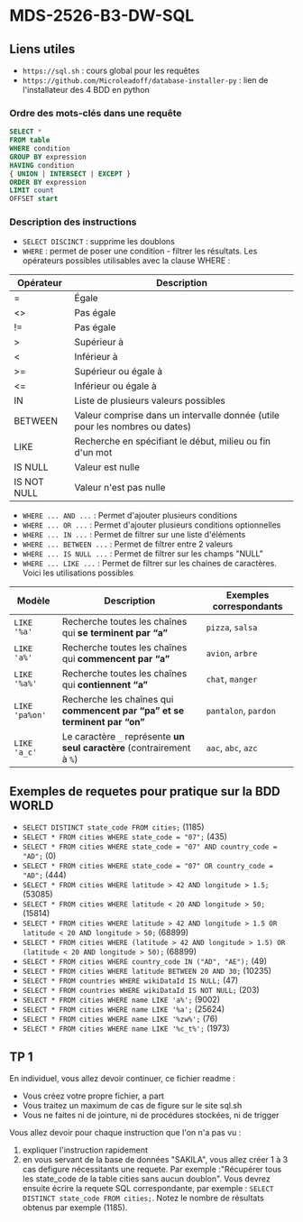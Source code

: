 # MDS-2526-B3-DW-SQL

## Liens utiles

- `https://sql.sh` : cours global pour les requêtes
- `https://github.com/Microleadoff/database-installer-py` : lien de l'installateur des 4 BDD en python

### Ordre des mots-clés dans une requête

```sql
SELECT *
FROM table
WHERE condition
GROUP BY expression
HAVING condition
{ UNION | INTERSECT | EXCEPT }
ORDER BY expression
LIMIT count
OFFSET start
```

### Description des instructions

- `SELECT DISCINCT` : supprime les doublons
- `WHERE` : permet de poser une condition - filtrer les résultats. Les opérateurs possibles utilisables avec la clause WHERE :

| Opérateur  | Description                                                       |
|------------|-------------------------------------------------------------------|
| =          | Égale                                                             |
| <>         | Pas égale                                                         |
| !=         | Pas égale                                                         |
| >          | Supérieur à                                                       |
| <          | Inférieur à                                                       |
| >=         | Supérieur ou égale à                                              |
| <=         | Inférieur ou égale à                                              |
| IN         | Liste de plusieurs valeurs possibles                              |
| BETWEEN    | Valeur comprise dans un intervalle donnée (utile pour les nombres ou dates) |
| LIKE       | Recherche en spécifiant le début, milieu ou fin d'un mot          |
| IS NULL    | Valeur est nulle                                                  |
| IS NOT NULL| Valeur n'est pas nulle                                            |

-  `WHERE ... AND ...` : Permet d'ajouter plusieurs conditions 
-  `WHERE ... OR ...` : Permet d'ajouter plusieurs conditions optionnelles
-  `WHERE ... IN ...` : Permet de filtrer sur une liste d'éléments
-  `WHERE ... BETWEEN ...` : Permet de filtrer entre 2 valeurs
-  `WHERE ... IS NULL ...` : Permet de filtrer sur les champs "NULL"
-  `WHERE ... LIKE ...` : Permet de filtrer sur les chaines de caractères. Voici les utilisations possibles

| Modèle        | Description                                                                 | Exemples correspondants       |
|---------------|-----------------------------------------------------------------------------|--------------------------------|
| `LIKE '%a'`   | Recherche toutes les chaînes qui **se terminent par “a”**                   | `pizza`, `salsa`              |
| `LIKE 'a%'`   | Recherche toutes les chaînes qui **commencent par “a”**                     | `avion`, `arbre`              |
| `LIKE '%a%'`  | Recherche toutes les chaînes qui **contiennent “a”**                        | `chat`, `manger`              |
| `LIKE 'pa%on'`| Recherche les chaînes qui **commencent par “pa” et se terminent par “on”**  | `pantalon`, `pardon`          |
| `LIKE 'a_c'`  | Le caractère `_` représente **un seul caractère** (contrairement à `%`)     | `aac`, `abc`, `azc`           |


## Exemples de requetes pour pratique sur la BDD WORLD

- `SELECT DISTINCT state_code FROM cities;` (1185)
- `SELECT * FROM cities WHERE state_code = "07";` (435)
- `SELECT * FROM cities WHERE state_code = "07" AND country_code = "AD";` (0)
- `SELECT * FROM cities WHERE state_code = "07" OR country_code = "AD";` (444)
- `SELECT * FROM cities WHERE latitude > 42 AND longitude > 1.5;` (53085)
- `SELECT * FROM cities WHERE latitude < 20 AND longitude > 50;` (15814)
- `SELECT * FROM cities WHERE latitude > 42 AND longitude > 1.5 OR latitude < 20 AND longitude > 50;` (68899)
- `SELECT * FROM cities WHERE (latitude > 42 AND longitude > 1.5) OR (latitude < 20 AND longitude > 50);` (68899)
- `SELECT * FROM cities WHERE country_code IN ("AD", "AE");` (49)
- `SELECT * FROM cities WHERE latitude BETWEEN 20 AND 30;` (10235)
- `SELECT * FROM countries WHERE wikiDataId IS NULL;` (47)
- `SELECT * FROM countries WHERE wikiDataId IS NOT NULL;` (203)
- `SELECT * FROM cities WHERE name LIKE 'a%';` (9002)
- `SELECT * FROM cities WHERE name LIKE '%a';` (25624)
- `SELECT * FROM cities WHERE name LIKE '%zw%';` (76)
- `SELECT * FROM cities WHERE name LIKE '%c_t%';` (1973)


## TP 1

En individuel, vous allez devoir continuer, ce fichier readme : 

- Vous créez votre propre fichier, a part
- Vous traitez un maximum de cas de figure sur le site sql.sh
- Vous ne faites ni de jointure, ni de procédures stockées, ni de trigger

Vous allez devoir pour chaque instruction que l'on n'a pas vu : 

1. expliquer l'instruction rapidement
2. en vous servant de la base de données "SAKILA", vous allez créer 1 à 3 cas defigure nécessitants une requete. Par exemple :"Récupérer tous les state_code de la table cities sans aucun doublon". Vous devrez ensuite écrire la requete SQL correspondante, par exemple : `SELECT DISTINCT state_code FROM cities;`. Notez le nombre de résultats obtenus par exemple (1185).
